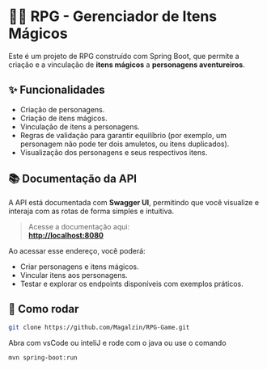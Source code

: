 # 🧙‍♂️ RPG - Gerenciador de Itens Mágicos

Este é um projeto de RPG construído com Spring Boot, que permite a criação e a vinculação de **itens mágicos** a **personagens aventureiros**.

## ✨ Funcionalidades

- Criação de personagens.
- Criação de itens mágicos.
- Vinculação de itens a personagens.
- Regras de validação para garantir equilíbrio (por exemplo, um personagem não pode ter dois amuletos, ou itens duplicados).
- Visualização dos personagens e seus respectivos itens.

## 📚 Documentação da API

A API está documentada com **Swagger UI**, permitindo que você visualize e interaja com as rotas de forma simples e intuitiva.

> Acesse a documentação aqui:  
**[http://localhost:8080](http://localhost:8080)**

Ao acessar esse endereço, você poderá:

- Criar personagens e itens mágicos.
- Vincular itens aos personagens.
- Testar e explorar os endpoints disponíveis com exemplos práticos.

## 🚀 Como rodar

```bash
git clone https://github.com/Magalzin/RPG-Game.git
```
Abra com vsCode ou inteliJ e rode com o java
ou use o comando

```bash
mvn spring-boot:run
